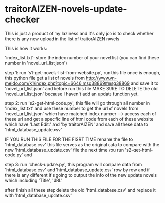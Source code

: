 # traitorAIZEN-novels-update-checker
This is just a product of my laziness and it's only job is to check whether there is any new upload in the list of traitorAIZEN novels

This is how it works: 

'index_list.txt': store the index number of your novel list (you can find these number in 'novel_url_list.json')

step 1: 
run 's1-get-novels-list-from-website.py', run this file once is enough, this python file get a list of novels from http://www.vn-meido.com/k1/index.php?topic=6646.msg38869#msg38869 and save it to 'novel_url_list.json' and before run this file MAKE SURE TO DELETE the old 'novel_url_list.json' because I haven't add an update function yet.

step 2:
run 's2-get-html-code.py', this file will go through all number in 'index_list.txt' and use these number to get the url of novels from 'novel_url_list.json' which have matched index number --> access each of these url and get a specific line of html code from each of these website which have 'Last Edit:' and 'by traitorAIZEN'
and save all these data to 'html_database_update.csv'

IF YOU RUN THIS FILE FOR THE FISRT TIME rename the file to 'html_database.csv' this file serves as the original data to compare with the new 'html_database_update.csv' file the next time you run 's2-get-html-code.py' and

step 3:
run 'check-update.py', this program will compare data from 'html_database.csv' and 'html_database_update.csv' row by row and if there is any different it's going to output the info of the new update novels which including 'Title', 'URL'

after finish all these step delete the old 'html_database.csv' and replace it with 'html_database_update.csv'
